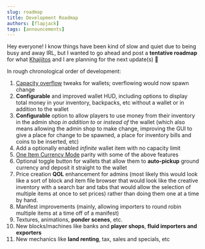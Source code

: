 ```yaml
---
slug: roadmap
title: Development Roadmap
authors: [flapjack]
tags: [announcements]
---
```


Hey everyone! I know things have been kind of slow and quiet due to being busy and away IRL, but I wanted to go ahead and post a **tentative roadmap** for what [Khajiitos](https://www.curseforge.com/members/khajiitos/projects) and I are planning for the next update(s) 🙂 
<!-- truncate -->
In rough chronological order of development:

1. [Capacity overflow](/docs/player-guide/wallets#capacity-overflow) tweaks for wallets; overflowing would now spawn change
2. **Configurable** and improved wallet HUD, including options to display total money in your inventory, backpacks, etc without a wallet or in addition to the wallet
3. **Configurable** option to allow players to use money from their inventory in the admin shop *in addition to* or *instead of* the wallet (which also means allowing the admin shop to make change, improving the GUI to give a place for change to be spawned, a place for inventory bills and coins to be inserted, etc)
4. Add a optionally enabled *infinite* wallet item with no capacity limit
5. [One Item Currency Mode](/docs/admin-tutorial/server-config/currency-modes#single-item-currency-mode) parity with some of the above features
6. Optional toggle button for wallets that allow them to **auto-pickup** ground currency and deposit it straight to the wallet
7. Price creation **QOL** enhancement for admins (most likely this would look like a sort of block and item file browser that would look like the creative inventory with a search bar and tabs that would allow the selection of multiple items at once to set prices) rather than doing them one at a time by hand.
8. Manifest improvements (mainly, allowing importers to round robin multiple items at a time off of a manifest)
9. Textures, animations, **ponder scenes**, etc.
10. New blocks/machines like banks and **player shops**, **fluid importers and exporters**
11. New mechanics like **land renting**, tax, sales and specials, etc
